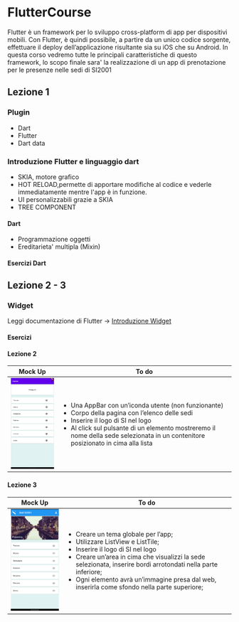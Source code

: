 # FlutterCourse

  Flutter è un framework per lo sviluppo cross-platform di app per dispositivi mobili. Con Flutter, è quindi possibile, a partire da un unico codice sorgente, effettuare il deploy dell’applicazione risultante sia su iOS che su Android. In questa corso vedremo tutte le principali caratteristiche di questo framework, lo scopo finale sara' la realizzazione di un app di prenotazione per le presenze nelle sedi di SI2001

## Lezione 1
  ### Plugin 

  - Dart
  - Flutter
  - Dart data

  ### Introduzione Flutter e linguaggio dart
  
  * SKIA, motore grafico
  * HOT RELOAD,permette di apportare modifiche al codice e vederle immediatamente mentre l'app è in funzione.
  * UI personalizzabili grazie a SKIA
  * TREE COMPONENT
  #### Dart 

  * Programmazione oggetti
  * Ereditarieta' multipla (Mixin)
  #### Esercizi Dart

## Lezione 2 - 3
  ### Widget
  Leggi documentazione di Flutter -> [Introduzione Widget](https://docs.flutter.dev/development/ui/widgets-intro)
  #### Esercizi 
  #### Lezione 2

  | Mock Up  | To do |
  | ------------- | ------------- |
  | <img src="blob/Esempio_lezione2.png" width="200" > |     <ul><li>Una AppBar con un’iconda utente (non funzionante)<li>Corpo della pagina con l’elenco delle sedi<li>Inserire il logo di SI nel logo<li>Al click sul pulsante di un elemento mostreremo il nome della sede selezionata in un contenitore posizionato in cima alla lista</ul> |

  #### Lezione 3
  | Mock Up  | To do |
  | ------------- | ------------- |
  | <img src="blob/Esempio_lezione3.png" width="200" > |     <ul><li>Creare un tema globale per l’app;<li>Utilizzare ListView e ListTile;<li>Inserire il logo di SI nel logo<li>Creare un’area in cima che visualizzi la sede selezionata, inserire bordi arrotondati nella parte inferiore;<li>Ogni elemento avrà un’immagine presa dal web, inserirla come sfondo nella parte superiore;</ul> |
 
  